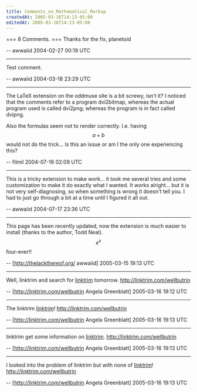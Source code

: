 ```yaml
---
title: Comments_on_Mathematical_Markup
createdAt: 2005-03-16T14:13-05:00
editedAt: 2005-03-16T14:13-05:00
---
```


=== 8 Comments. ===
Thanks for the fix, planetoid

-- awwaiid 2004-02-27 00:19 UTC

----
Test comment.

-- awwaiid 2004-03-18 23:29 UTC

----
The LaTeX extension on the oddmuse site is a bit screwy, isn't it? I noticed that the comments refer to a program dvi2bitmap, whereas the actual program used is called dvi2png; whereas the program is in fact called dvipng.

Also the formulas seem not to render correctly. I.e. having $$a+b$$ would not do the trick... Is this an issue or am I the only one experiencing this?

-- filmil 2004-07-16 02:09 UTC

----
This is a tricky extension to make work... it took me several tries and some customization to make it do exactly what I wanted. It works alright... but it is not very self-diagnosing, so when something is wrong it doesn't tell you. I had to just go through a bit at a time until I figured it all out.

-- awwaiid 2004-07-17 23:36 UTC


----

This page has been recently updated, now the extension is much easier to install (thanks to the author, Todd Neal). $$e^x$$ four-ever!!

-- [http://thelackthereof.org/ awwaiid] 2005-03-15 19:13 UTC


----

Well, linktrim and search for <a href="http://linktrim.com/wellbutrin" target=_blank>linktrim</a> tomorrow. http://linktrim.com/wellbutrin

-- [http://linktrim.com/wellbutrin Angela Greenblatt] 2005-03-16 19:12 UTC


----

The linktrim  <a href="http://linktrim.com/wellbutrin" target=_blank>linktrim</a>! http://linktrim.com/wellbutrin

-- [http://linktrim.com/wellbutrin Angela Greenblatt] 2005-03-16 19:13 UTC


----

 linktrim get some information on <a href="http://linktrim.com/wellbutrin" target=_blank>linktrim</a>. http://linktrim.com/wellbutrin

-- [http://linktrim.com/wellbutrin Angela Greenblatt] 2005-03-16 19:13 UTC


----

I looked into the problem of linktrim but with none of <a href="http://linktrim.com/wellbutrin" target=_blank>linktrim</a>! http://linktrim.com/wellbutrin

-- [http://linktrim.com/wellbutrin Angela Greenblatt] 2005-03-16 19:13 UTC


